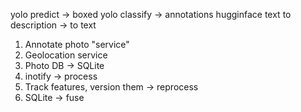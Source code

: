 yolo predict -> boxed
yolo classify -> annotations
hugginface text to description -> to text

1. Annotate photo "service"
2. Geolocation service
3. Photo DB -> SQLite
4. inotify -> process
5. Track features, version them -> reprocess
6. SQLite -> fuse
